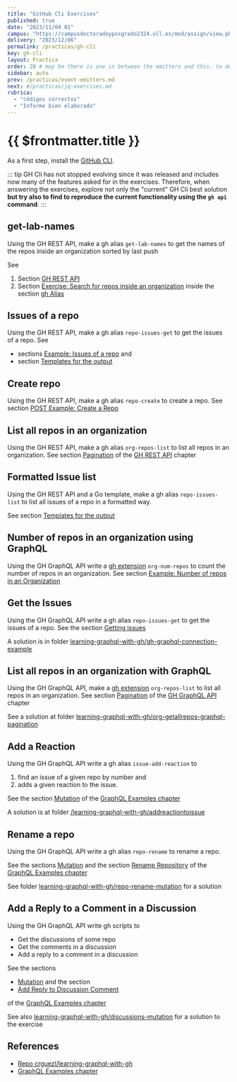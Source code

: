 ```yaml
---
title: "GitHub Cli Exercises"
published: true
date: "2023/11/04 01"
campus: "https://campusdoctoradoyposgrado2324.ull.es/mod/assign/view.php?id=4074&forceview=1"
delivery: "2023/12/06"
permalink: /practicas/gh-cli
key: gh-cli
layout: Practica
order: 20 # may be there is one in between the emitters and this. to decide
sidebar: auto
prev: /practicas/event-emitters.md
next: #/practicas/jq-exercises.md
rubrica:
  - "códigos correctos"
  - "Informe bien elaborado"
---
```


# {{ $frontmatter.title }}

As a first step, install the [GitHub CLI](https://cli.github.com/).

::: tip
GH Cli has not stopped evolving since it was released and includes now many of the features asked for in the exercises. Therefore, when answering the exercises, explore not only the "current" GH Cli best solution **but try also to find to reproduce the current functionality using the `gh api` command**.
:::

## get-lab-names

Using the GH REST API, make a gh alias `get-lab-names` to get the names of the repos inside an organization sorted by last push

See 

1. Section [GH REST API](/temas/introduccion-a-javascript/github-cli/gh-api.html)
2. Section [Exercise: Search for repos inside an organization](/temas/introduccion-a-javascript/github-cli/gh-alias.html#exercise-search-for-repos-inside-an-organization) inside the section [gh Alias](/temas/introduccion-a-javascript/github-cli/gh-alias.html)


## Issues of a repo

Using the GH REST API, make a gh alias `repo-issues-get` to get the issues of a repo. 
See  

* sections [Example: Issues of a repo](/temas/introduccion-a-javascript/github-cli/gh-api.html#example-issues-of-a-repo) and 
* section [Templates for the output](/temas/introduccion-a-javascript/github-cli/gh-api.html#templates-for-the-output)

## Create repo

Using the GH REST API, make a gh alias `repo-create` to create a repo. See
section [POST Example: Create a Repo](/temas/introduccion-a-javascript/github-cli/gh-api.html#post-example-create-a-repo)

## List all repos in an organization

Using the GH REST API, make a gh alias `org-repos-list` to list all repos in an organization. See
section [Pagination](/temas/introduccion-a-javascript/github-cli/gh-api.html#pagination) of the [GH REST API](/temas/introduccion-a-javascript/github-cli/gh-api.html) chapter

## Formatted Issue list

Using  the GH REST API and a Go  template, make a gh alias `repo-issues-list` to list all issues of a repo in a formatted way. 

See section 
[Templates for the output](/temas/introduccion-a-javascript/github-cli/gh-api.html#templates-for-the-output)

## Number of  repos in an organization using GraphQL

Using the GH GraphQL API write a [gh extension](/temas/introduccion-a-javascript/github-cli/gh-extension) `org-num-repos` to count the number of repos in an organization. See
section [Example: Number of repos in an Organization](/temas/introduccion-a-javascript/github-cli/gh-api-graphql.html#example-number-of-repos-in-an-organization) 


## Get the Issues 

Using the GH GraphQL API write a gh alias `repo-issues-get` to get the issues of a repo. See the section [Getting issues](/temas/introduccion-a-javascript/github-cli/gh-api-graphql.html#example-getting-issues)

A solution is in folder [learning-graphql-with-gh/gh-graphql-connection-example](https://github.com/crguezl/learning-graphql-with-gh/tree/main/gh-graphql-connection-example)

## List all repos in an organization with GraphQL

Using the GH GraphQL API, make a [gh extension](/temas/introduccion-a-javascript/github-cli/gh-extension) `org-repos-list` to list all repos in an organization. See
section [Pagination](/temas/introduccion-a-javascript/github-cli/gh-api-graphql.html#pagination) of the [GH GraphQL API](/temas/introduccion-a-javascript/github-cli/gh-api-graphql) chapter

See a solution at folder [learning-graphql-with-gh/org-getallrepos-graphql-pagination](https://github.com/crguezl/learning-graphql-with-gh/tree/main/org-getallrepos-graphql-pagination)

## Add a Reaction

Using the GH GraphQL API write a gh alias `issue-add-reaction` to 

1. find an issue of a given repo by number and 
2. adds a given reaction to the issue. 

See the section [Mutation](/temas/introduccion-a-javascript/github-cli/gh-api-graphql.html#mutation) of the [GraphQL Examples chapter](/temas/introduccion-a-javascript/github-cli/gh-api-graphql.html#graphql-examples)

A solution is at folder [/learning-graphql-with-gh/addreactiontoissue](https://github.com/crguezl/learning-graphql-with-gh/tree/main/addreactiontoissue)

## Rename a repo

Using the GH GraphQL API write a gh alias `repo-rename` to rename a repo. 

See the sections [Mutation](/temas/introduccion-a-javascript/github-cli/gh-api-graphql.html#mutation) and the section [Rename Repository](/temas/introduccion-a-javascript/github-cli/gh-api-graphql.html#rename-repository) of the [GraphQL Examples chapter](/temas/introduccion-a-javascript/github-cli/gh-api-graphql.html#graphql-examples)

See folder [learning-graphql-with-gh/repo-rename-mutation](https://github.com/crguezl/learning-graphql-with-gh/tree/main/repo-rename-mutation) for a solution

## Add a Reply to a Comment in a Discussion

Using the GH GraphQL API write  gh scripts to 

* Get the discussions of some repo
* Get the comments in a discussion
* Add a reply to a comment in a discussion
 
See the sections 

* [Mutation](/temas/introduccion-a-javascript/github-cli/gh-api-graphql.html#mutation) and the section 
* [Add Reply to Discussion Comment](/temas/introduccion-a-javascript/github-cli/gh-api-graphql.html#add-reply-to-discussion-comment) 

of the [GraphQL Examples chapter](/temas/introduccion-a-javascript/github-cli/gh-api-graphql.html#graphql-examples)

See also [learning-graphql-with-gh/discussions-mutation](https://github.com/crguezl/learning-graphql-with-gh/tree/main/discussions-mutation) for a solution to the exercise

## References

* [Repo crguezl/learning-graphql-with-gh](https://github.com/crguezl/learning-graphql-with-gh)
* [GraphQL Examples chapter](/temas/introduccion-a-javascript/github-cli/gh-api-graphql.html#graphql-examples)